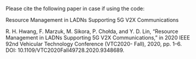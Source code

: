 Please cite the following paper in case if using the code:

Resource Management in LADNs Supporting 5G V2X Communications

R. H. Hwang, F. Marzuk, M. Sikora, P. Chołda, and Y. D. Lin,
“Resource Management in LADNs Supporting 5G V2X Communications,”
in 2020 IEEE 92nd Vehicular Technology Conference (VTC2020-
Fall), 2020, pp. 1–6. DOI: 10.1109/VTC2020Fall49728.2020.9348689.
